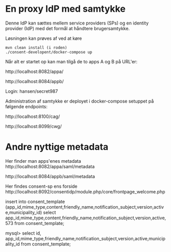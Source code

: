 # En proxy IdP med samtykke
Denne IdP kan sættes mellem service providers (SPs) og en identity provider (IdP) med det formål at håndtere brugersamtykke.

Løsningen kan prøves af ved at køre
```
mvn clean install (i roden)
./consent-developent/docker-compose up
```

Når alt er startet op kan man tilgå de to apps A og B på URL'er:

http://localhost:8082/appa/

http://localhost:8084/appb/

Login: hansen/secret987

Administration af samtykke er deployet i docker-compose setuppet på følgende endpoints:

http://localhost:8100/cag/

http://localhost:8099/cwg/


# Andre nyttige metadata

Her finder man apps'enes metadata
http://localhost:8082/appa/saml/metadata

http://localhost:8084/appb/saml/metadata

Her findes consent-sp ens forside
http://localhost:8092/consentidp/module.php/core/frontpage_welcome.php


 insert into consent_template (app_id,mime_type,content,friendly_name,notification_subject,version,active,municipality_id)  select app_id,mime_type,content,friendly_name,notification_subject,version,active,573 from consent_template;

mysql> select id, app_id,mime_type,friendly_name,notification_subject,version,active,municipality_id from consent_template;
